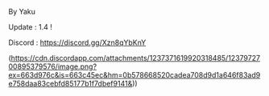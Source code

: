 By Yaku

Update : 1.4 !

Discord : https://discord.gg/Xzn8qYbKnY

(https://cdn.discordapp.com/attachments/1237371619920318485/1237972700895379576/image.png?ex=663d976c&is=663c45ec&hm=0b578668520cadea708d9d1a646f83ad9e758daa83cebfd85177b1f7dbef9141&))
